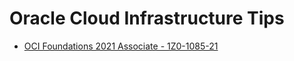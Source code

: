 # Oracle Cloud Infrastructure Tips

* [OCI Foundations 2021 Associate - 1Z0-1085-21](./OCI%20Foundations%20Associate)
